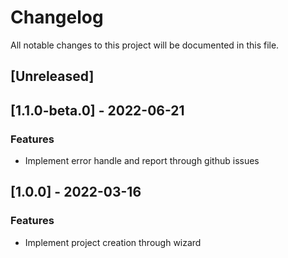 # Changelog

All notable changes to this project will be documented in this file.

## [Unreleased]
## [1.1.0-beta.0] - 2022-06-21

### Features

- Implement error handle and report through github issues

## [1.0.0] - 2022-03-16

### Features

- Implement project creation through wizard

<!-- generated by git-cliff -->
